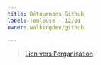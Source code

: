 ```yaml
---
title: Détournons Github
label: Toulouse - 12/01
owner: walkingdev/github

---
```


> [Lien vers l'organisation](http://walkingdev.fr/github)
